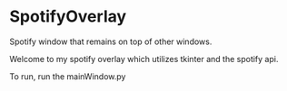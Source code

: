# SpotifyOverlay
Spotify window that remains on top of other windows.

Welcome to my spotify overlay which utilizes tkinter and the spotify api.

To run, run the mainWindow.py 
